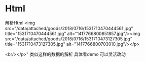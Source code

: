 # Html
解析Html 
<img src=\"\/data\/attached\/goods\/2018\/0716\/1531710470444561.jpg\" 
title=\"1531710470444561.jpg\" alt=\"1417766800851857.jpg\"\/><img 
src=\"\/data\/attached\/goods\/2018\/0716\/1531710473127305.jpg\" 
title=\"1531710473127305.jpg\" alt=\"1417766800703010.jpg\"\/><\/p><p><br\/><\/p>" 
类似这样的数据的解析 具体看demo 可以灵活改动

